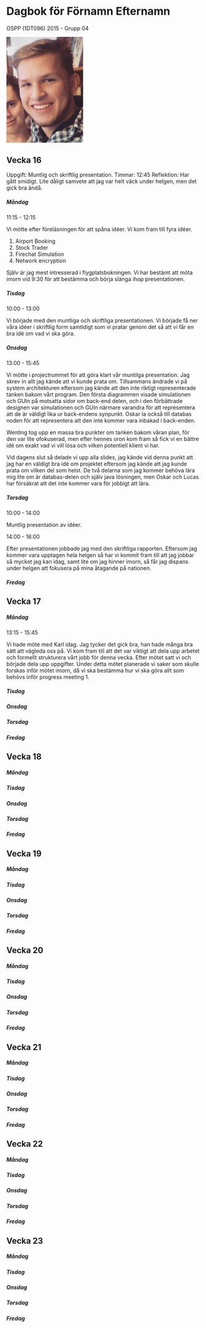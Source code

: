 # Dagbok för Förnamn Efternamn

OSPP (1DT096) 2015 - Grupp 04

<img src="../images/carl.jpg" width="200">

## Vecka 16

Uppgift: Muntlig och skriftlig presentation.
Timmar: 12:45
Reflektion: Har gått smidigt. Lite dåligt samvete att jag var helt väck under helgen, men det gick bra ändå.

##### Måndag

11:15 - 12:15

Vi mötte efter föreläsningen för att spåna idéer. 
Vi kom fram till fyra idéer.
 1. Airport Booking
 2. Stock Trader
 3. Firechat Simulation
 4. Network encryption

Själv är jag mest intresserad i flygplatsbokningen. 
Vi har bestämt att möta imorn vid 9:30 för att bestämma och börja slänga ihop presentationen. 

##### Tisdag

10:00 - 13:00

Vi började med den muntliga och skriftliga presentationen. Vi började få ner våra idéer i skriftlig form samtidigt som vi pratar genom det så att vi får en bra idé om vad vi ska göra. 

##### Onsdag

13:00 - 15:45

Vi mötte i projectrummet för att göra klart vår muntilga presentation. Jag skrev in allt jag kände att vi kunde prata om. Tillsammans ändrade vi på system architekturen eftersom jag kände att den inte riktigt representerade tanken bakom vårt program. Den första diagrammen visade simulationen och GUIn på motsatta sidor om back-end delen, och i den förbättrade designen var simulationen och GUIn närmare varandra för att representera att de är väldigt lika ur back-endens synpunkt. Oskar la också till databas noden för att representera att den inte kommer vara inbakad i back-enden. 

Wenting tog upp en massa bra punkter om tanken bakom våran plan, för den var lite ofokuserad, men efter hennes oron kom fram så fick vi en bättre idé om exakt vad vi vill lösa och vilken potentiell klient vi har. 

Vid dagens slut så delade vi upp alla slides, jag kände vid denna punkt att jag har en väldigt bra idé om projektet eftersom jag kände att jag kunde prata om vilken del som helst. De två delarna som jag kommer behöva lära mig lite om är databas-delen och själv java lösningen, men Oskar och Lucas har försäkrat att det inte kommer vara för jobbigt att lära. 

##### Torsdag

10:00 - 14:00

Muntlig presentation av idéer. 

14:00 - 16:00

Efter presentationen jobbade jag med den skriftliga rapporten. Eftersom jag kommer vara upptagen hela helgen så har vi kommit fram till att jag jobbar så mycket jag kan idag, samt lite om jag hinner imorn, så får jag dispans under helgen att fokusera på mina åtagande på nationen.

##### Fredag

## Vecka 17

##### Måndag

13:15 - 15:45

Vi hade möte med Karl idag. Jag tycker det gick bra, han hade många bra sätt att vägleda oss på. Vi kom fram till att det var viktigt att dela upp arbetet och formellt strukturera vårt jobb för denna vecka. Efter mötet satt vi och började dela upp uppgifter. Under detta mötet planerade vi saker som skulle forskas inför mötet imorn, då vi ska bestämma hur vi ska göra allt som behövs inför progress meeting 1. 

##### Tisdag

##### Onsdag

##### Torsdag

##### Fredag

## Vecka 18

##### Måndag

##### Tisdag

##### Onsdag

##### Torsdag

##### Fredag

## Vecka 19

##### Måndag

##### Tisdag

##### Onsdag

##### Torsdag

##### Fredag

## Vecka 20

##### Måndag

##### Tisdag

##### Onsdag

##### Torsdag

##### Fredag

## Vecka 21

##### Måndag

##### Tisdag

##### Onsdag

##### Torsdag

##### Fredag

## Vecka 22

##### Måndag

##### Tisdag

##### Onsdag

##### Torsdag

##### Fredag

## Vecka 23

##### Måndag

##### Tisdag

##### Onsdag

##### Torsdag

##### Fredag

